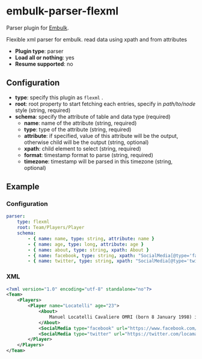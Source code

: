 # embulk-parser-flexml

Parser plugin for [Embulk](https://github.com/embulk/embulk).

Flexible xml parser for embulk. read data using xpath and from attributes

* **Plugin type**: parser
* **Load all or nothing**: yes
* **Resume supported**: no

## Configuration

- **type**: specify this plugin as `flexml` .
- **root**: root property to start fetching each entries, specify in *path/to/node* style (string, required)
- **schema**: specify the attribute of table and data type (required)
    - **name**: name of the attribute (string, required)
    - **type**: type of the attribute (string, required)
    - **attribute**: if specified, value of this attribute will be the output, otherwise child will be the output (string, optional)
    - **xpath**: child element to select (string, required)
    - **format**: timestamp format to parse (string, required)
    - **timezone**: timestamp will be parsed in this timezone (string, optional)


## Example

### Configuration

```yaml
parser:
    type: flexml
    root: Team/Players/Player
    schema:
        - { name: name, type: string, attribute: name }
        - { name: age, type: long, attribute: age }
        - { name: about, type: string, xpath: About }
        - { name: facebook, type: string, xpath: "SocialMedia[@type='facebook']", attribute: url }
        - { name: twitter, type: string, xpath: "SocialMedia[@type='twitter']", attribute: url }
```

### XML

```xml
<?xml version="1.0" encoding="utf-8" standalone="no"?>
<Team>
    <Players>
        <Player name="Locatelli" age="23">
            <About>
                Manuel Locatelli Cavaliere OMRI (born 8 January 1998) is an Italian professional footballer who plays as a midfielder for Serie A club Juventus, on loan from Serie A club Sassuolo, and the Italy national team.
            </About>
            <SocialMedia type="facebook" url="https://www.facebook.com/locamanuel73"/>
            <SocialMedia type="twitter" url="https://twitter.com/locamanuel73"/>
        </Player>
    </Players>
</Team>
```